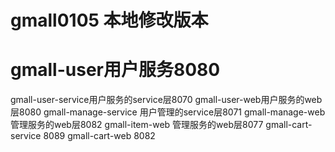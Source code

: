 # gmall0105 本地修改版本
# gmall-user用户服务8080
gmall-user-service用户服务的service层8070
gmall-user-web用户服务的web层8080
gmall-manage-service 用户管理的service层8071
gmall-manage-web 管理服务的web层8082
gmall-item-web 管理服务的web层8077
gmall-cart-service 8089
gmall-cart-web 8082

